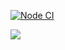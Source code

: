 [![Node CI](https://github.com/VitaliyDvil/frontend-project-lvl1/workflows/Node%20CI/badge.svg)](https://github.com/VitaliyDvil/frontend-project-lvl1/actions)

<a href="https://codeclimate.com/github/codeclimate/codeclimate/maintainability">
    <img src="https://api.codeclimate.com/v1/badges/a99a88d28ad37a79dbf6/maintainability"/>
</a>

<a href="https://asciinema.org/a/BU2oGzOzAFfsqsidjjA8rLJ5X"></a> <!-- asciinema parity-game -->

<a href="https://asciinema.org/a/WZsK1vrTTC4Y21c5w0q4NduBz"></a> <!-- asciinema calc-game -->

 <a hraf="https://asciinema.org/a/ZpT5P2CDi7L3L7EWscLVRGnGF"></a> <!-- asciinema gcd-game -->


  